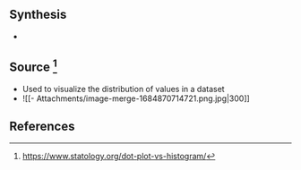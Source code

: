 ## Synthesis
- 
## Source [^1]
- Used to visualize the distribution of values in a dataset
- ![[- Attachments/image-merge-1684870714721.png.jpg|300]]

## References
[^1]: https://www.statology.org/dot-plot-vs-histogram/ 